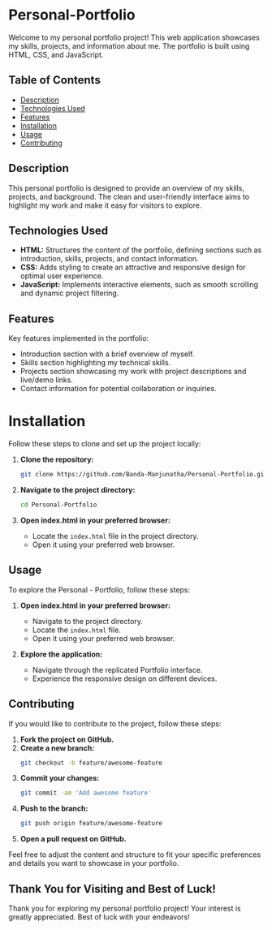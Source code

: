# Personal-Portfolio

Welcome to my personal portfolio project! This web application showcases my skills, projects, and information about me. The portfolio is built using HTML, CSS, and JavaScript.

## Table of Contents
- [Description](#description)
- [Technologies Used](#technologies-used)
- [Features](#features)
- [Installation](#installation)
- [Usage](#usage)
- [Contributing](#contributing)

## Description
This personal portfolio is designed to provide an overview of my skills, projects, and background. The clean and user-friendly interface aims to highlight my work and make it easy for visitors to explore.

## Technologies Used
- **HTML:** Structures the content of the portfolio, defining sections such as introduction, skills, projects, and contact information.
- **CSS:** Adds styling to create an attractive and responsive design for optimal user experience.
- **JavaScript:** Implements interactive elements, such as smooth scrolling and dynamic project filtering.

## Features
Key features implemented in the portfolio:

- Introduction section with a brief overview of myself.
- Skills section highlighting my technical skills.
- Projects section showcasing my work with project descriptions and live/demo links.
- Contact information for potential collaboration or inquiries.

# Installation

Follow these steps to clone and set up the project locally:

1. **Clone the repository:**
    ```bash
    git clone https://github.com/Banda-Manjunatha/Personal-Portfolio.git
    ```

2. **Navigate to the project directory:**
    ```bash
    cd Personal-Portfolio
    ```

3. **Open index.html in your preferred browser:**
    - Locate the `index.html` file in the project directory.
    - Open it using your preferred web browser.


## Usage

To explore the Personal - Portfolio, follow these steps:

1. **Open index.html in your preferred browser:**
    - Navigate to the project directory.
    - Locate the `index.html` file.
    - Open it using your preferred web browser.

2. **Explore the application:**
    - Navigate through the replicated Portfolio interface.
    - Experience the responsive design on different devices.


## Contributing

If you would like to contribute to the project, follow these steps:

1. **Fork the project on GitHub.**
2. **Create a new branch:**
    ```bash
    git checkout -b feature/awesome-feature
    ```
3. **Commit your changes:**
    ```bash
    git commit -am 'Add awesome feature'
    ```
4. **Push to the branch:**
    ```bash
    git push origin feature/awesome-feature
    ```
5. **Open a pull request on GitHub.**

Feel free to adjust the content and structure to fit your specific preferences and details you want to showcase in your portfolio.

## Thank You for Visiting and Best of Luck!

Thank you for exploring my personal portfolio project! Your interest is greatly appreciated. Best of luck with your endeavors!

